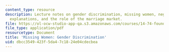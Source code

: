 ```yaml
---
content_type: resource
description: Lecture notes on gender discrimination, missing women, neglect, economic
  explanations, and the role of the marriage market.
file: https://ol-ocw-studio-app-qa.s3.amazonaws.com/courses/14-74-foundations-of-development-policy-spring-2009/dbcc3549423f5da47c1824e04cdecbea_MIT14_74s09_lec13.pdf
file_type: application/pdf
resourcetype: Document
title: 'Missing Women: Gender Discrimination'
uid: dbcc3549-423f-5da4-7c18-24e04cdecbea
---
```

